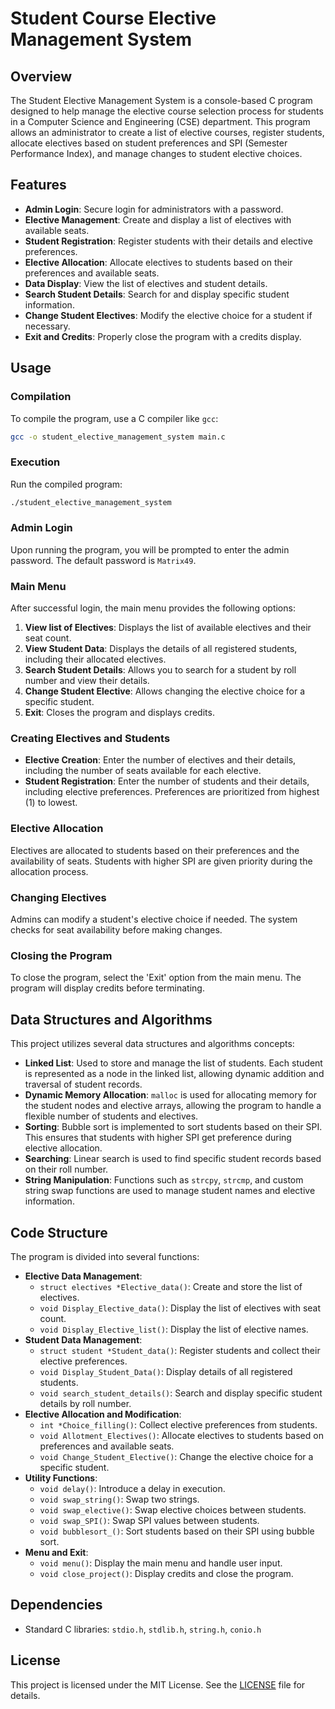 # Student Course Elective Management System

## Overview

The Student Elective Management System is a console-based C program designed to help manage the elective course selection process for students in a Computer Science and Engineering (CSE) department. This program allows an administrator to create a list of elective courses, register students, allocate electives based on student preferences and SPI (Semester Performance Index), and manage changes to student elective choices.

## Features

- **Admin Login**: Secure login for administrators with a password.
- **Elective Management**: Create and display a list of electives with available seats.
- **Student Registration**: Register students with their details and elective preferences.
- **Elective Allocation**: Allocate electives to students based on their preferences and available seats.
- **Data Display**: View the list of electives and student details.
- **Search Student Details**: Search for and display specific student information.
- **Change Student Electives**: Modify the elective choice for a student if necessary.
- **Exit and Credits**: Properly close the program with a credits display.

## Usage

### Compilation

To compile the program, use a C compiler like `gcc`:

```sh
gcc -o student_elective_management_system main.c
```

### Execution

Run the compiled program:

```sh
./student_elective_management_system
```

### Admin Login

Upon running the program, you will be prompted to enter the admin password. The default password is `Matrix49`.

### Main Menu

After successful login, the main menu provides the following options:

1. **View list of Electives**: Displays the list of available electives and their seat count.
2. **View Student Data**: Displays the details of all registered students, including their allocated electives.
3. **Search Student Details**: Allows you to search for a student by roll number and view their details.
4. **Change Student Elective**: Allows changing the elective choice for a specific student.
5. **Exit**: Closes the program and displays credits.

### Creating Electives and Students

- **Elective Creation**: Enter the number of electives and their details, including the number of seats available for each elective.
- **Student Registration**: Enter the number of students and their details, including elective preferences. Preferences are prioritized from highest (1) to lowest.

### Elective Allocation

Electives are allocated to students based on their preferences and the availability of seats. Students with higher SPI are given priority during the allocation process.

### Changing Electives

Admins can modify a student's elective choice if needed. The system checks for seat availability before making changes.

### Closing the Program

To close the program, select the 'Exit' option from the main menu. The program will display credits before terminating.

## Data Structures and Algorithms

This project utilizes several data structures and algorithms concepts:

- **Linked List**: Used to store and manage the list of students. Each student is represented as a node in the linked list, allowing dynamic addition and traversal of student records.
- **Dynamic Memory Allocation**: `malloc` is used for allocating memory for the student nodes and elective arrays, allowing the program to handle a flexible number of students and electives.
- **Sorting**: Bubble sort is implemented to sort students based on their SPI. This ensures that students with higher SPI get preference during elective allocation.
- **Searching**: Linear search is used to find specific student records based on their roll number.
- **String Manipulation**: Functions such as `strcpy`, `strcmp`, and custom string swap functions are used to manage student names and elective information.

## Code Structure

The program is divided into several functions:

- **Elective Data Management**:
  - `struct electives *Elective_data()`: Create and store the list of electives.
  - `void Display_Elective_data()`: Display the list of electives with seat count.
  - `void Display_Elective_list()`: Display the list of elective names.
- **Student Data Management**:
  - `struct student *Student_data()`: Register students and collect their elective preferences.
  - `void Display_Student_Data()`: Display details of all registered students.
  - `void search_student_details()`: Search and display specific student details by roll number.
- **Elective Allocation and Modification**:
  - `int *Choice_filling()`: Collect elective preferences from students.
  - `void Allotment_Electives()`: Allocate electives to students based on preferences and available seats.
  - `void Change_Student_Elective()`: Change the elective choice for a specific student.
- **Utility Functions**:
  - `void delay()`: Introduce a delay in execution.
  - `void swap_string()`: Swap two strings.
  - `void swap_elective()`: Swap elective choices between students.
  - `void swap_SPI()`: Swap SPI values between students.
  - `void bubblesort_()`: Sort students based on their SPI using bubble sort.
- **Menu and Exit**:
  - `void menu()`: Display the main menu and handle user input.
  - `void close_project()`: Display credits and close the program.

## Dependencies

- Standard C libraries: `stdio.h`, `stdlib.h`, `string.h`, `conio.h`

## License

This project is licensed under the MIT License. See the [LICENSE](LICENSE) file for details.
